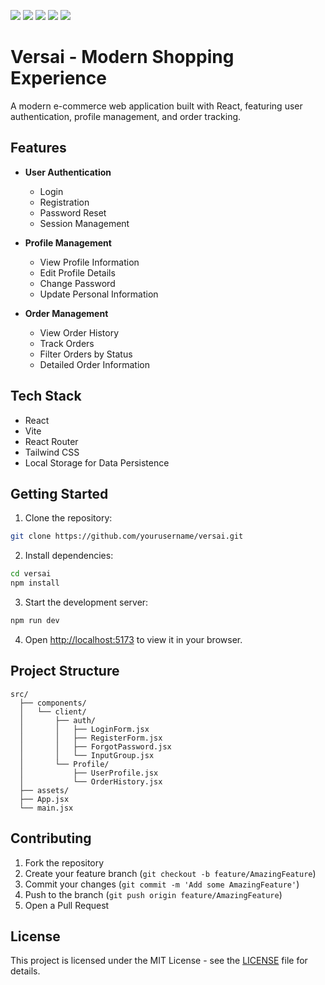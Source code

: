 <p align="left"> <img src="https://img.shields.io/badge/React-20232a?style=for-the-badge&logo=react&logoColor=61dafb" /> <img src="https://img.shields.io/badge/Vite-646cff?style=for-the-badge&logo=vite&logoColor=white" /> <img src="https://img.shields.io/badge/React%20Router-CA4245?style=for-the-badge&logo=react-router&logoColor=white" /> <img src="https://img.shields.io/badge/Tailwind_CSS-06B6D4?style=for-the-badge&logo=tailwind-css&logoColor=white" /> <img src="https://img.shields.io/badge/Local%20Storage-FFA500?style=for-the-badge&logo=google-chrome&logoColor=white" /> </p>


# Versai - Modern Shopping Experience

A modern e-commerce web application built with React, featuring user authentication, profile management, and order tracking.

## Features

- **User Authentication**
  - Login
  - Registration
  - Password Reset
  - Session Management

- **Profile Management**
  - View Profile Information
  - Edit Profile Details
  - Change Password
  - Update Personal Information

- **Order Management**
  - View Order History
  - Track Orders
  - Filter Orders by Status
  - Detailed Order Information

## Tech Stack

- React
- Vite
- React Router
- Tailwind CSS
- Local Storage for Data Persistence

## Getting Started

1. Clone the repository:
```bash
git clone https://github.com/yourusername/versai.git
```

2. Install dependencies:
```bash
cd versai
npm install
```

3. Start the development server:
```bash
npm run dev
```

4. Open [http://localhost:5173](http://localhost:5173) to view it in your browser.

## Project Structure

```
src/
  ├── components/
  │   └── client/
  │       ├── auth/
  │       │   ├── LoginForm.jsx
  │       │   ├── RegisterForm.jsx
  │       │   ├── ForgotPassword.jsx
  │       │   └── InputGroup.jsx
  │       └── Profile/
  │           ├── UserProfile.jsx
  │           └── OrderHistory.jsx
  ├── assets/
  ├── App.jsx
  └── main.jsx
```

## Contributing

1. Fork the repository
2. Create your feature branch (`git checkout -b feature/AmazingFeature`)
3. Commit your changes (`git commit -m 'Add some AmazingFeature'`)
4. Push to the branch (`git push origin feature/AmazingFeature`)
5. Open a Pull Request

## License

This project is licensed under the MIT License - see the [LICENSE](LICENSE) file for details.
